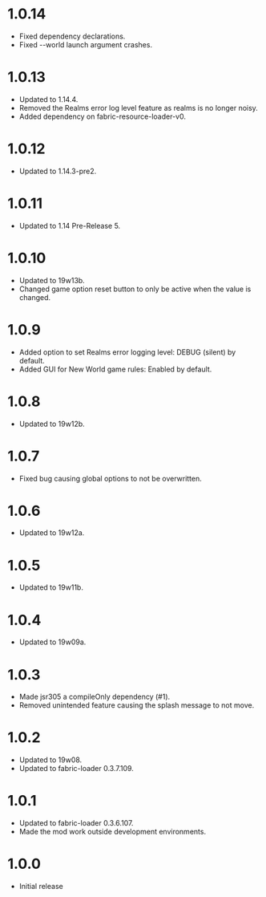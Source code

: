 # 1.0.14

- Fixed dependency declarations.
- Fixed --world launch argument crashes.

# 1.0.13

- Updated to 1.14.4.
- Removed the Realms error log level feature as realms is no longer noisy.
- Added dependency on fabric-resource-loader-v0.

# 1.0.12

- Updated to 1.14.3-pre2.

# 1.0.11

- Updated to 1.14 Pre-Release 5.

# 1.0.10

- Updated to 19w13b.
- Changed game option reset button to only be active when the value is changed.

# 1.0.9

- Added option to set Realms error logging level: DEBUG (silent) by default.
- Added GUI for New World game rules: Enabled by default.

# 1.0.8

- Updated to 19w12b.

# 1.0.7

- Fixed bug causing global options to not be overwritten.

# 1.0.6

- Updated to 19w12a.

# 1.0.5

- Updated to 19w11b.

# 1.0.4

- Updated to 19w09a.

# 1.0.3

- Made jsr305 a compileOnly dependency (#1).
- Removed unintended feature causing the splash message to not move.

# 1.0.2

- Updated to 19w08.
- Updated to fabric-loader 0.3.7.109.

# 1.0.1

- Updated to fabric-loader 0.3.6.107.
- Made the mod work outside development environments.

# 1.0.0

- Initial release
